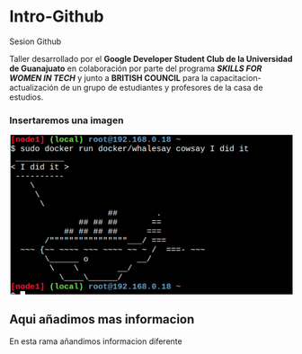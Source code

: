 # Intro-Github

 Sesion Github

Taller desarrollado por el **Google Developer Student Club de la Universidad de Guanajuato** en colaboración por parte del programa _**SKILLS FOR WOMEN IN TECH**_ y junto a **BRITISH COUNCIL** para la capacitacion-actualización de un grupo de estudiantes y profesores de la casa de estudios.

### Insertaremos una imagen

![hack](img/docker.png)

## Aqui añadimos mas informacion

En esta rama añandimos informacion diferente
